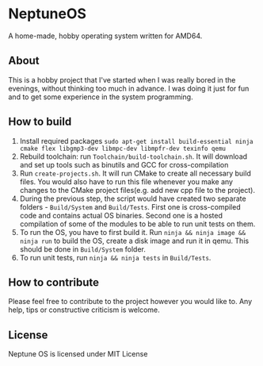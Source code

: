 ﻿# NeptuneOS
A home-made, hobby operating system written for AMD64.
## About
This is a hobby project that I've started when I was really bored in the evenings, without thinking too much in advance. I was doing it just for fun and to get some experience in the system programming.
## How to build
1. Install required packages
	`sudo apt-get install build-essential ninja cmake flex libgmp3-dev libmpc-dev libmpfr-dev texinfo qemu`
2. Rebuild toolchain: run `Toolchain/build-toolchain.sh`. It will download and set up tools such as binutils and GCC for cross-compilation
3. Run `create-projects.sh`. It will run CMake to create all necessary build files. You would also have to run this file whenever you make any changes to the CMake project files(e.g. add new cpp file to the project).
4. During the previous step, the script would have created two separate folders - `Build/System` and `Build/Tests`. First one is cross-compiled code and contains actual OS binaries. Second one is a hosted compilation of some of the modules to be able to run unit tests on them.
5. To run the OS, you have to first build it. Run `ninja && ninja image && ninja run` to build the OS, create a disk image and run it in qemu. This should be done in `Build/System` folder.
6. To run unit tests, run `ninja && ninja tests` in `Build/Tests`.
## How to contribute
Please feel free to contribute to the project however you would like to. Any help, tips or constructive criticism is welcome.
## License
Neptune OS is licensed under MIT License

